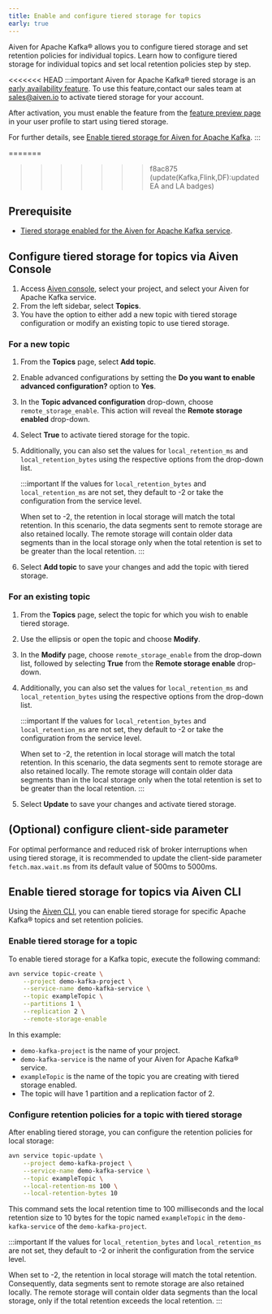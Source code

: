 ```yaml
---
title: Enable and configure tiered storage for topics
early: true
---
```


Aiven for Apache Kafka® allows you to configure tiered storage
and set retention policies for individual topics. Learn how to configure
tiered storage for individual topics and set local retention policies
step by step.

<<<<<<< HEAD
:::important
Aiven for Apache Kafka® tiered storage is an
[early availability feature](/docs/platform/concepts/beta_services). To use this feature,contact our sales team at
[sales@aiven.io](mailto:sales@aiven.io) to activate tiered storage for your account.

After
activation, you must enable the feature from the
[feature preview page](/docs/platform/howto/feature-preview) in your user profile to start using tiered storage.

For further details, see [Enable tiered storage for Aiven for Apache Kafka](/docs/products/kafka/howto/enable-kafka-tiered-storage).
:::

=======
>>>>>>> f8ac875 (update(Kafka,Flink,DF):updated EA and LA badges)
## Prerequisite

-   [Tiered storage enabled for the Aiven for Apache Kafka service](/docs/products/kafka/howto/enable-kafka-tiered-storage).

## Configure tiered storage for topics via Aiven Console

1.  Access [Aiven console](https://console.aiven.io/), select your
    project, and select your Aiven for Apache Kafka service.
1.  From the left sidebar, select **Topics**.
1.  You have the option to either add a new topic with tiered
    storage configuration or modify an existing topic to use tiered
    storage.

### For a new topic

1.  From the **Topics** page, select **Add topic**.

1.  Enable advanced configurations by setting the **Do you want to
    enable advanced configuration?** option to **Yes**.

1.  In the **Topic advanced configuration** drop-down, choose
    `remote_storage_enable`. This action will reveal the **Remote
    storage enabled** drop-down.

1.  Select **True** to activate tiered storage for the topic.

1.  Additionally, you can also set the values for `local_retention_ms`
    and `local_retention_bytes` using the respective options from the
    drop-down list.

    :::important
    If the values for `local_retention_bytes` and `local_retention_ms`
    are not set, they default to -2 or take the configuration from the
    service level.

    When set to -2, the retention in local storage will match the total
    retention. In this scenario, the data segments sent to remote
    storage are also retained locally. The remote storage will contain
    older data segments than in the local storage only when the total
    retention is set to be greater than the local retention.
    :::

1.  Select **Add topic** to save your changes and add the topic with
    tiered storage.

### For an existing topic

1.  From the **Topics** page, select the topic for which you wish to
    enable tiered storage.
1.  Use the ellipsis or open the topic and choose **Modify**.
1.  In the **Modify** page, choose `remote_storage_enable` from the
    drop-down list, followed by selecting **True** from the **Remote
    storage enable** drop-down.
1.  Additionally, you can also set the values for `local_retention_ms`
    and `local_retention_bytes` using the respective options from the
    drop-down list.

    :::important
    If the values for `local_retention_bytes` and `local_retention_ms` are
    not set, they default to -2 or take the configuration from the service
    level.

    When set to -2, the retention in local storage will match the total
    retention. In this scenario, the data segments sent to remote storage
    are also retained locally. The remote storage will contain older data
    segments than in the local storage only when the total retention is set
    to be greater than the local retention.
    :::

1.  Select **Update** to save your changes and activate tiered storage.

## (Optional) configure client-side parameter

For optimal performance and reduced risk of broker interruptions when
using tiered storage, it is recommended to update the client-side
parameter `fetch.max.wait.ms` from its default value of 500ms to 5000ms.

## Enable tiered storage for topics via Aiven CLI

Using the [Aiven CLI](/docs/tools/cli),
you can enable tiered storage for specific Apache Kafka® topics and set
retention policies.

### Enable tiered storage for a topic

To enable tiered storage for a Kafka topic, execute the following
command:

``` bash
avn service topic-create \
    --project demo-kafka-project \
    --service-name demo-kafka-service \
    --topic exampleTopic \
    --partitions 1 \
    --replication 2 \
    --remote-storage-enable
```

In this example:

-   `demo-kafka-project` is the name of your project.
-   `demo-kafka-service` is the name of your Aiven for Apache Kafka®
    service.
-   `exampleTopic` is the name of the topic you are creating with tiered
    storage enabled.
-   The topic will have 1 partition and a replication factor of 2.

### Configure retention policies for a topic with tiered storage

After enabling tiered storage, you can configure the retention policies
for local storage:

``` bash
avn service topic-update \
    --project demo-kafka-project \
    --service-name demo-kafka-service \
    --topic exampleTopic \
    --local-retention-ms 100 \
    --local-retention-bytes 10
```

This command sets the local retention time to 100 milliseconds and the
local retention size to 10 bytes for the topic named `exampleTopic` in
the `demo-kafka-service` of the `demo-kafka-project`.

:::important
If the values for `local_retention_bytes` and `local_retention_ms` are
not set, they default to -2 or inherit the configuration from the
service level.

When set to -2, the retention in local storage will match the total
retention. Consequently, data segments sent to remote storage are also
retained locally. The remote storage will contain older data segments
than the local storage, only if the total retention exceeds the local
retention.
:::
